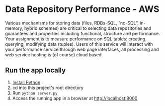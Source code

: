 # Data Repository Performance - AWS

Various mechanisms for storing data (files, RDBs-SQL, “no-SQL”, in-memory,
hybrid schemes) are critical to selecting data repositories and guarantees and
properties including functional, structure and performance.
Your assignment is to measure performance on SQL tables: creating, querying, modifying
data (tuples).
Users of this service will interact with your performance service through web page
interfaces, all processing and web service hosting is (of course) cloud based.

## Run the app locally

1. [Install Python][]
1. cd into this project's root directory
1. Run `python server.py`
1. Access the running app in a browser at <http://localhost:8000>

[Install Python]: https://www.python.org/downloads/
